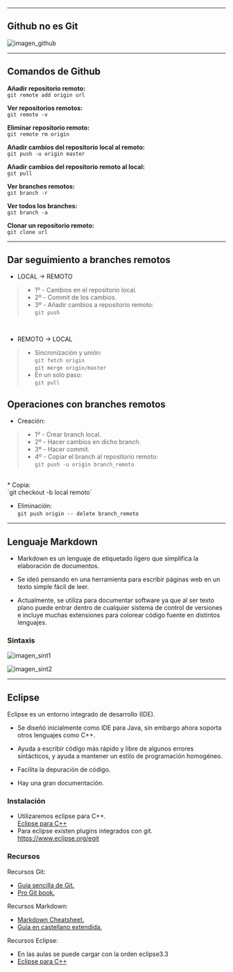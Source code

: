
---

## Github no es Git

![imagen_github](https://i.imgur.com/3B1kzDL.png)

---

## Comandos de Github

**Añadir repositorio remoto:**<br>
`git remote add origin url`

**Ver repositorios remotos:**<br>
`git remote -v`

**Eliminar repositorio remoto:**<br>
`git remote rm origin`

**Añadir cambios del repositorio local al remoto:**<br>
`git push -u origin master`

**Añadir cambios del repositorio remoto al local:**<br>
`git pull`

**Ver branches remotos:**<br>
`git branch -r`

**Ver todos los branches:**<br>
`git branch -a`

**Clonar un repositorio remoto:**<br>
`git clone url`

---

## Dar seguimiento a branches remotos

* LOCAL → REMOTO
> * 1º - Cambios en el repositorio local.
> * 2º - Commit de los cambios.
> * 3º - Añadir cambios a repositorio remoto:<br>
> `git push`

<br>

* REMOTO → LOCAL
> * Sincronización y unión:<br>
> `git fetch origin`<br>
> `git merge origin/master`
> * En un solo paso:<br>
> `git pull`

## Operaciones con branches remotos
* Creación:
> * 1º - Crear branch local.
> * 2º - Hacer cambios en dicho branch.
> * 3º - Hacer commit.
> * 4º - Copiar el branch al repositorio remoto:<br>
> `git push -u origin branch_remoto`
<br>
* Copia: <br>
`git checkout -b local remoto`

* Eliminación: <br>
`git push origin -- delete branch_remoto`

---

## Lenguaje Markdown
* Markdown es un lenguaje de etiquetado ligero que simplifica
la elaboración de documentos.

* Se ideó pensando en una herramienta para escribir páginas
web en un texto simple fácil de leer.

* Actualmente, se utiliza para documentar software ya que al
ser texto plano puede entrar dentro de cualquier sistema de
control de versiones e incluye muchas extensiones para
colorear código fuente en distintos lenguajes.

### Sintaxis

![imagen_sint1](https://i.imgur.com/hT1M11d.png)

![imagen_sint2](https://i.imgur.com/lhVNdXs.png)

---
## Eclipse

Eclipse es un entorno integrado de desarrollo (IDE).
 * Se diseñó inicialmente como IDE para Java, sin embargo ahora soporta otros lenguajes como C++.

 * Ayuda a escribir código más rápido y libre de algunos errores sintácticos, y ayuda a mantener un estilo de programación homogéneo.

* Facilita la depuración de código.

* Hay una gran documentación.

### Instalación

* Utilizaremos eclipse para C++.<br>
[Eclipse para C++<br>](https://www.eclipse.org/downloads/packages/release/photon/r/eclipse-ide-cc-developers)
* Para eclipse existen plugins integrados con git.<br>
https://www.eclipse.org/egit

### Recursos
Recursos Git:

* [Guía sencilla de Git.](http://rogerdudler.github.io/git-guide/index.es.html)
* [Pro Git book.](https://git-scm.com/book/en/v2)<br>

Recursos Markdown:
* [Markdown Cheatsheet.](https://github.com/adam-p/markdown-here/wiki/Markdown-Cheatsheet)
* [Guía en castellano extendida.](https://joedicastro.com/pages/markdown.html)<br>

Recursos Eclipse:
* En las aulas se puede cargar con la orden eclipse3.3
* [Eclipse para C++](https://www.eclipse.org/downloads/packages/release/photon/r/eclipse-ide-cc-developers)
